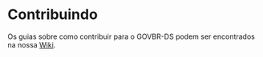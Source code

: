 # Contribuindo

Os guias sobre como contribuir para o GOVBR-DS podem ser encontrados na nossa [Wiki](https://govbr-ds.gitlab.io/govbr-ds-wiki/comunidade/contribuindo-com-o-govbr-ds/).
